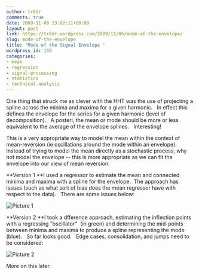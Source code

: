 ```yaml
---
author: tr8dr
comments: true
date: 2009-11-06 13:02:11+00:00
layout: post
link: https://tr8dr.wordpress.com/2009/11/06/mode-of-the-envelope/
slug: mode-of-the-envelope
title: 'Mode of the Signal Envelope '
wordpress_id: 159
categories:
- mean
- regression
- signal-processing
- statistics
- technical-analysis
---
```


One thing that struck me as clever with the HHT was the use of projecting a spline across the minima and maxima for a given harmonic.   In effect this defines the envelope for the series for a given harmonic (level of decomposition).   A posteri, the mean or mode should be more or less equivalent to the average of the envelope splines.   Interesting!

This is a very appropriate way to model the mean within the context of mean-reversion (ie oscillations around the mode within an envelope).   Instead of trying to model the mean directly as a stochastic process, why not model the envelope -- this is more appropriate as we can fit the envelope into our view of mean reversion.

**Version 1
**I used a regressor to estimate the mean and connected minima and maxima with a spline for the envelope.  The approach has issues (such as what sort of bias does the mean regressor have with respect to the data).   There are some issues below:

![Picture 1](http://tr8dr.files.wordpress.com/2009/11/picture-14.png)

**Version 2
**I took a dfference approach, estimating the inflection points with a regressing "oscillator"  (in green) and determining the mid-points between minima and maxima to produce a spline representing the mode (blue).   So far looks good.   Edge cases, consolidation, and jumps need to be considered:

![Picture 2](http://tr8dr.files.wordpress.com/2009/11/picture-25.png)

More on this later.
